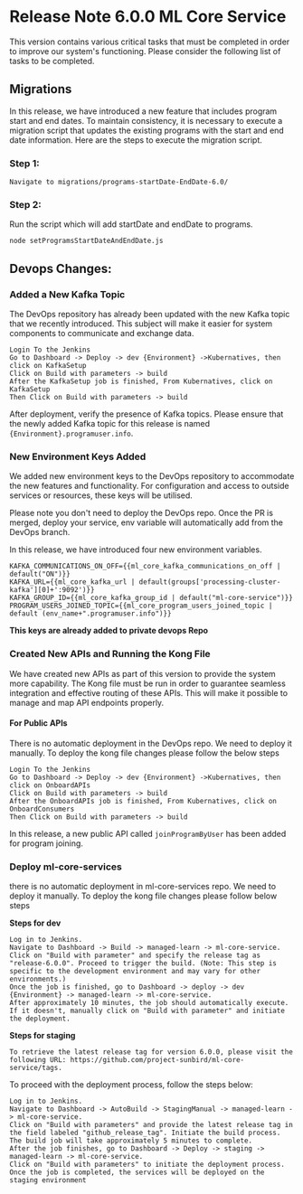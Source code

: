 # Release Note 6.0.0 ML Core Service

This version contains various critical tasks that must be completed in order to improve our system's functioning. Please consider the following list of tasks to be completed.

## Migrations

In this release, we have introduced a new feature that includes program start and end dates. To maintain consistency, it is necessary to execute a migration script that updates the existing programs with the start and end date information. Here are the steps to execute the migration script.

### Step 1:

    Navigate to migrations/programs-startDate-EndDate-6.0/

### Step 2:

Run the script which will add startDate and endDate to programs.

    node setProgramsStartDateAndEndDate.js

## Devops Changes:

### Added a New Kafka Topic

The DevOps repository has already been updated with the new Kafka topic that we recently introduced. This subject will make it easier for system components to communicate and exchange data.

    Login To the Jenkins
    Go to Dashboard -> Deploy -> dev {Environment} ->Kubernatives, then click on KafkaSetup
    Click on Build with parameters -> build
    After the KafkaSetup job is finished, From Kubernatives, click on KafkaSetup
    Then Click on Build with parameters -> build

 
After deployment, verify the presence of Kafka topics. Please ensure that the newly added Kafka topic for this release is named `{Environment}.programuser.info`.

### New Environment Keys Added

We added new environment keys to the DevOps repository to accommodate the new features and functionality. For configuration and access to outside services or resources, these keys will be utilised.

Please note you don't need to deploy the DevOps repo. Once the PR is merged, deploy your service, env variable will automatically add from the DevOps branch.

In this release, we have introduced four new environment variables. 

    KAFKA_COMMUNICATIONS_ON_OFF={{ml_core_kafka_communications_on_off | default("ON")}}
    KAFKA_URL={{ml_core_kafka_url | default(groups['processing-cluster-kafka'][0]+':9092')}}
    KAFKA_GROUP_ID={{ml_core_kafka_group_id | default("ml-core-service")}}
    PROGRAM_USERS_JOINED_TOPIC={{ml_core_program_users_joined_topic | default (env_name+".programuser.info")}}

**This keys are already added to private devops Repo**

### Created New APIs and Running the Kong File

We have created new APIs as part of this version to provide the system more capability. The Kong file must be run in order to guarantee seamless integration and effective routing of these APIs. This will make it possible to manage and map API endpoints properly.

#### For Public APIs

There is no automatic deployment in the DevOps repo. We need to deploy it manually. To deploy the kong file changes please follow the below steps

    Login To the Jenkins
    Go to Dashboard -> Deploy -> dev {Environment} ->Kubernatives, then click on OnboardAPIs
    Click on Build with parameters -> build
    After the OnboardAPIs job is finished, From Kubernatives, click on OnboardConsumers
    Then Click on Build with parameters -> build

In this release, a new public API called `joinProgramByUser` has been added for program joining.

### Deploy ml-core-services

there is no automatic deployment in ml-core-services repo. We need to deploy it manually. To deploy the kong file changes please follow below steps

**Steps for dev**

    Log in to Jenkins.
    Navigate to Dashboard -> Build -> managed-learn -> ml-core-service.
    Click on "Build with parameter" and specify the release tag as "release-6.0.0". Proceed to trigger the build. (Note: This step is specific to the development environment and may vary for other environments.)
    Once the job is finished, go to Dashboard -> deploy -> dev {Environment} -> managed-learn -> ml-core-service.
    After approximately 10 minutes, the job should automatically execute. If it doesn't, manually click on "Build with parameter" and initiate the deployment.

**Steps for staging**

    To retrieve the latest release tag for version 6.0.0, please visit the following URL: https://github.com/project-sunbird/ml-core-service/tags.

To proceed with the deployment process, follow the steps below:

    Log in to Jenkins.
    Navigate to Dashboard -> AutoBuild -> StagingManual -> managed-learn -> ml-core-service.
    Click on "Build with parameters" and provide the latest release tag in the field labeled "github_release_tag". Initiate the build process.
    The build job will take approximately 5 minutes to complete.
    After the job finishes, go to Dashboard -> Deploy -> staging -> managed-learn -> ml-core-service.
    Click on "Build with parameters" to initiate the deployment process.
    Once the job is completed, the services will be deployed on the staging environment



